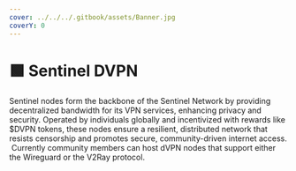 ```yaml
---
cover: ../../../.gitbook/assets/Banner.jpg
coverY: 0
---
```


# 🟩 Sentinel DVPN

Sentinel nodes form the backbone of the Sentinel Network by providing decentralized bandwidth for its VPN services, enhancing privacy and security. Operated by individuals globally and incentivized with rewards like $DVPN tokens, these nodes ensure a resilient, distributed network that resists censorship and promotes secure, community-driven internet access. ‍ Currently community members can host dVPN nodes that support either the Wireguard or the V2Ray protocol.


